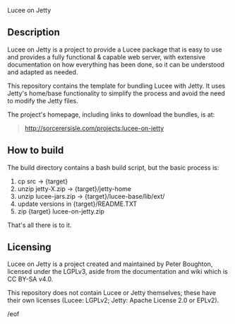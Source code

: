 Lucee on Jetty


Description
-----------

Lucee on Jetty is a project to provide a Lucee package that is easy to use and
provides a fully functional & capable web server, with extensive documentation
on how everything has been done, so it can be understood and adapted as needed.

This repository contains the template for bundling Lucee with Jetty. It uses
Jetty's home/base functionality to simplify the process and avoid the need to
modify the Jetty files.

The project's homepage, including links to download the bundles, is at:

> http://sorcerersisle.com/projects:lucee-on-jetty


How to build
------------

The build directory contains a bash build script, but the basic process is:

  1. cp src -> {target}
  2. unzip jetty-X.zip -> {target}/jetty-home
  3. unzip lucee-jars.zip -> {target}/lucee-base/lib/ext/
  4. update versions in {target}/README.TXT
  5. zip {target} lucee-on-jetty.zip

That's all there is to it.


Licensing
---------

Lucee on Jetty is a project created and maintained by Peter Boughton, licensed
under the LGPLv3, aside from the documentation and wiki which is CC BY-SA v4.0.

This repository does not contain Lucee or Jetty themselves; these have their 
own licenses (Lucee: LGPLv2; Jetty: Apache License 2.0 or EPLv2).


/eof